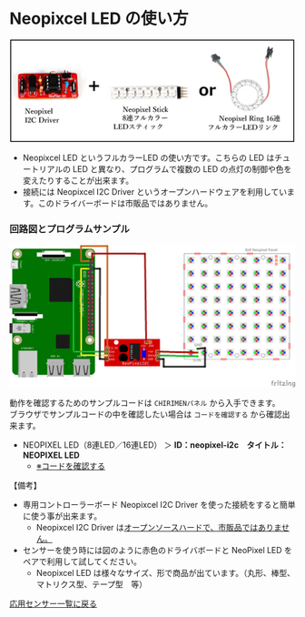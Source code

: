 # Neopixcel LED の使い方

<img src="./imgs/NeopixcelLEDset.jpg" width=600>

- Neopixcel LED というフルカラーLED の使い方です。こちらの LED はチュートリアルの LED と異なり、プログラムで複数の LED の点灯の制御や色を変えたりすることが出来ます。
- 接続には Neopixcel I2C Driver というオープンハードウェアを利用しています。このドライバーボードは市販品ではありません。

### 回路図とプログラムサンプル

<img src="./imgs/NeopixcelLED.jpg" width=800>

動作を確認するためのサンプルコードは `CHIRIMENパネル` から入手できます。<br>
ブラウザでサンプルコードの中を確認したい場合は `コードを確認する` から確認出来ます。
- NEOPIXEL LED（8連LED／16連LED） ＞ **ID：neopixel-i2c　タイトル：NEOPIXEL LED**
  -  [※コードを確認する](https://tutorial.chirimen.org/pizero/esm-examples/neopixel-i2c/main.js) 

【備考】
- 専用コントローラーボード Neopixcel I2C Driver を使った接続をすると簡単に使う事が出来ます。
  - Neopixcel I2C Driver は[オープンソースハードで、市販品ではありません。](https://github.com/chirimen-oh/accessories/blob/master/others/neopixel_i2c_TH/)
- センサーを使う時には図のように赤色のドライバボードと NeoPixel LED をペアで利用して試してください。
  - Neopixcel LED は様々なサイズ、形で商品が出ています。（丸形、棒型、マトリクス型、テープ型　等）
<div style="page-break-before:always"></div>

[応用センサー一覧に戻る](ad_sensor.md)
